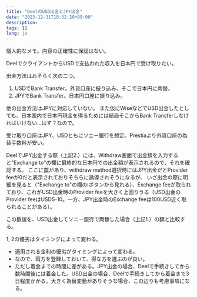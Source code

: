 ```yaml
---
title: "DeelのUSD出金とJPY出金"
date: "2023-12-31T18:32:20+09:00"
description:
tags: []
lang: ja
---
```


個人的なメモ。内容の正確性に保証はない。

DeelでクライアントからUSDで支払われた収入を日本円で受け取りたい。

出金方法はおそらく次の二つ。
1. USDでBank Transfer。外貨口座に振り込み、そこで日本円に両替。
2. JPYでBank Transfer。日本円口座に振り込み。

他の出金方法はJPYに対応していない。
また仮にWiseなどでUSD出金したとしても、日本国内で日本円現金を得るためには結局そこからBank Transferしなければいけない…はず？なので。

受け取り口座はJPY、USDともにソニー銀行を想定。Prestiaより外貨口座の為替手数料が安い。

DeelでJPY出金する際（上記2.）には、Withdraw画面で出金額を入力すると"Exchange to"の欄に最終的な日本円での出金額が表示されるので、それを確認する。
ここに罠があり、withdraw method選択時にはJPY出金だとProvider feeが0だと表示されておりそちらに誘導されそうになるが、
いざ出金の際に明細を見ると（"Exchange to"の欄のℹ️ボタンから見れる）、Exchange feeが取られており、これがUSD出金時のProvider feeを大きく上回りうる（USD出金のProvider feeはUSD5-10。一方、JPY出金時のExchange feeは100USD近く取られることがある）。

この数値を、USD出金してソニー銀行で両替した場合（上記1.）の額と比較する。

1, 2の優劣はタイミングによって変わる。
* 適用される金利の優劣がタイミングによって変わる。
* なので、両方を登録しておいて、得な方を選ぶのが良い。
* ただし着金までの時間に差がある。JPY出金の場合、Deelで手続きしてから数時間後には着金した。USD出金の場合、Deelで手続きしてから着金まで3日程度かかる。大きく為替変動がありそうな場合、この辺りも考慮事項になる。
